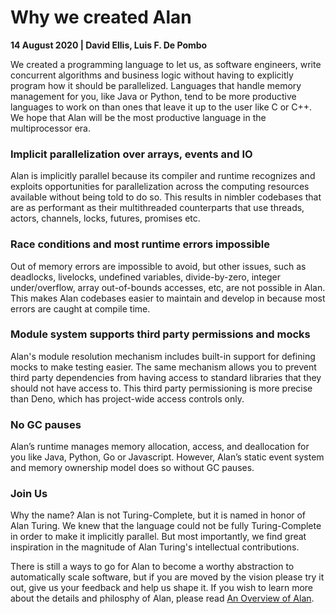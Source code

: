 # Why we created Alan

**14 August 2020 | David Ellis, Luis F. De Pombo**

We created a programming language to let us, as software engineers, write concurrent algorithms and business logic without having to explicitly program how it should be parallelized. Languages that handle memory management for you, like Java or Python, tend to be more productive languages to work on than ones that leave it up to the user like C or C++. We hope that Alan will be the most productive language in the multiprocessor era.

### Implicit parallelization over arrays, events and IO

Alan is implicitly parallel because its compiler and runtime recognizes and exploits opportunities for parallelization across the computing resources available without being told to do so. This results in nimbler codebases that are as performant as their multithreaded counterparts that use threads, actors, channels, locks, futures, promises etc.

### Race conditions and most runtime errors impossible

Out of memory errors are impossible to avoid, but other issues, such as deadlocks, livelocks, undefined variables, divide-by-zero, integer under/overflow, array out-of-bounds accesses, etc, are not possible in Alan. This makes Alan codebases easier to maintain and develop in because most errors are caught at compile time.

### Module system supports third party permissions and mocks

Alan's module resolution mechanism includes built-in support for defining mocks to make testing easier. The same mechanism allows you to prevent third party dependencies from having access to standard libraries that they should not have access to. This third party permissioning is more precise than Deno, which has project-wide access controls only.

### No GC pauses

Alan’s runtime manages memory allocation, access, and deallocation for you like Java, Python, Go or Javascript. However, Alan’s static event system and memory ownership model does so without GC pauses.

### Join Us

Why the name? Alan is not Turing-Complete, but it is named in honor of Alan Turing. We knew that the language could not be fully Turing-Complete in order to make it implicitly parallel. But most importantly, we find great inspiration in the magnitude of Alan Turing's intellectual contributions.

There is still a ways to go for Alan to become a worthy abstraction to automatically scale software, but if you are moved by the vision please try it out, give us your feedback and help us shape it. If you wish to learn more about the details and philosphy of Alan, please read [An Overview of Alan](./alan_overview.md).
